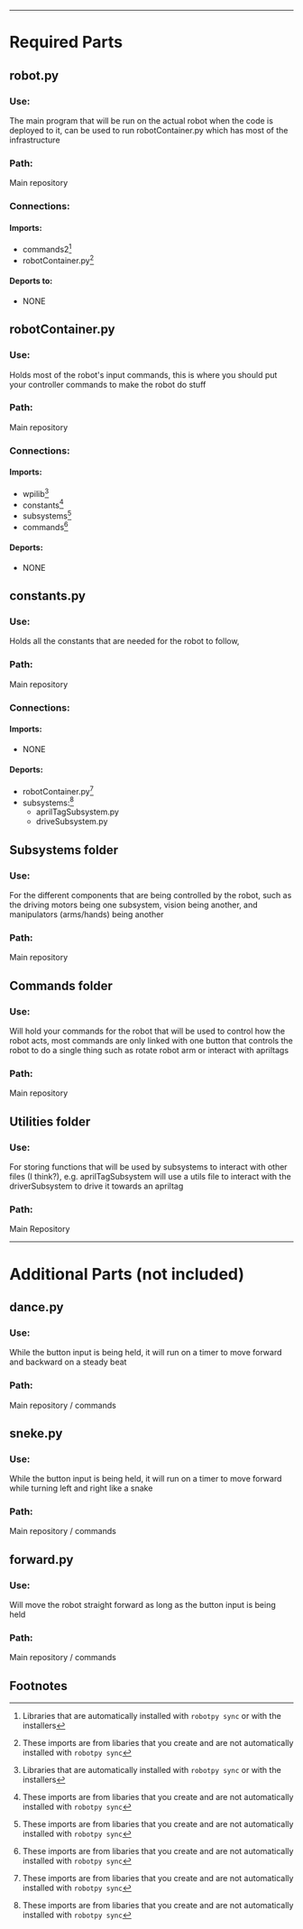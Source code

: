 ___
# Required Parts
## robot.py
### Use:
The main program that will be run on the actual robot when the code is deployed to it, can be used to run robotContainer.py which has most of the infrastructure
### Path:
Main repository
### Connections:
#### Imports:
- commands2[^1]
- robotContainer.py[^2]
#### Deports to:
- NONE

## robotContainer.py
### Use:
Holds most of the robot's input commands, this is where you should put your controller commands to make the robot do stuff
### Path:
Main repository
### Connections:
#### Imports:
- wpilib[^1]
- constants[^2]
- subsystems[^2]
- commands[^2]
#### Deports:
- NONE

## constants.py
### Use:
Holds all the constants that are needed for the robot to follow, 
### Path:
Main repository

### Connections:
#### Imports:
- NONE
#### Deports:
- robotContainer.py[^2]
- subsystems:[^2]
	- aprilTagSubsystem.py
	- driveSubsystem.py

## Subsystems folder
### Use:
For the different components that are being controlled by the robot, such as the driving motors being one subsystem, vision being another, and manipulators (arms/hands) being another
### Path:
Main repository

## Commands folder
### Use:
Will hold your commands for the robot that will be used to control how the robot acts, most commands are only linked with one button that controls the robot to do a single thing such as rotate robot arm or interact with apriltags
### Path:
Main repository

## Utilities folder
### Use:
For storing functions that will be used by subsystems to interact with other files (I think?), e.g. aprilTagSubsystem will use a utils file to interact with the driverSubsystem to drive it towards an apriltag
### Path:
Main Repository

___
# Additional Parts (not included)
## dance.py
### Use:
While the button input is being held, it will run on a timer to move forward and backward on a steady beat
### Path:
Main repository / commands

## sneke.py
### Use:
While the button input is being held, it will run on a timer to move forward while turning left and right like a snake
### Path:
Main repository / commands

## forward.py
### Use:
Will move the robot straight forward as long as the button input is being held
### Path:
Main repository / commands


## Footnotes
[^1]: Libraries that are automatically installed with `robotpy sync` or with the installers
[^2]: These imports are from libaries that you create and are not automatically installed with `robotpy sync`
